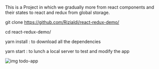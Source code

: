 This is a Project in which we gradually more from react components and their states to react and redux from global storage.

git clone https://github.com/Rizialdi/react-redux-demo/

cd react-redux-demo/

yarn install  : to download all the dependencies

yarn start   : to lunch a local server to test and modify the app


![img todo-app](https://i.imgur.com/DAfyAuk.jpg)
